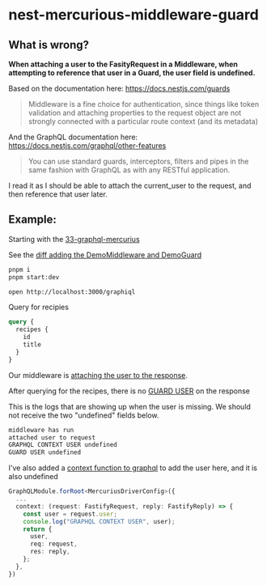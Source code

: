 # nest-mercurious-middleware-guard

## What is wrong?

**When attaching a user to the FasityRequest in a Middleware, when attempting to reference that user in a Guard, the user field is undefined.**

Based on the documentation here: https://docs.nestjs.com/guards

> Middleware is a fine choice for authentication, since things like token validation and attaching properties to the request object are not strongly connected with a particular route context (and its metadata)

And the GraphQL documentation here: https://docs.nestjs.com/graphql/other-features

> You can use standard guards, interceptors, filters and pipes in the same fashion with GraphQL as with any RESTful application.

I read it as I should be able to attach the current_user to the request, and then reference that user later.

## Example:

Starting with the [33-graphql-mercurius](https://github.com/nestjs/nest/tree/master/sample/33-graphql-mercurius)

See the [diff adding the DemoMiddleware and DemoGuard](https://github.com/jasonraimondi/nest-mercurious-middleware-guard/commit/850cbf40073b48b6bbd2cf754f1320fdb09e273d)

```bash
pnpm i
pnpm start:dev
```

```bash
open http://localhost:3000/graphiql
```

Query for recipies

```graphql
query {
  recipes {
    id
    title
  }
}
```

Our middleware is [attaching the user to the response](https://github.com/jasonraimondi/nest-mercurious-middleware-guard/blob/main/src/__demo.ts#L8).

After querying for the recipes, there is no [GUARD USER](https://github.com/jasonraimondi/nest-mercurious-middleware-guard/blob/main/src/__demo.ts#L17-L18) on the response

This is the logs that are showing up when the user is missing. We should not receive the two "undefined" fields below.

```bash
middleware has run
attached user to request
GRAPHQL CONTEXT USER undefined
GUARD USER undefined
```

I've also added a [context function to graphql](https://github.com/jasonraimondi/nest-mercurious-middleware-guard/blob/main/src/app.module.ts#L15-L23) to add the user here, and it is also undefined

```typescript
GraphQLModule.forRoot<MercuriusDriverConfig>({
  ...
  context: (request: FastifyRequest, reply: FastifyReply) => {
    const user = request.user;
    console.log("GRAPHQL CONTEXT USER", user);
    return {
      user,
      req: request,
      res: reply,
    };
  },
})
```
